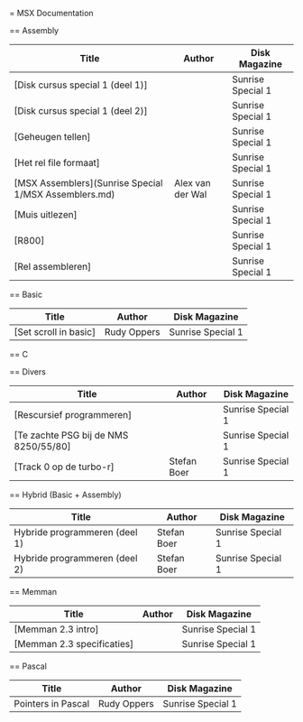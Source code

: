 = MSX Documentation


== Assembly


| Title        | Author           | Disk Magazine |
| ---          | ---             | ---          |
| [Disk cursus special 1 (deel 1)] | | Sunrise Special 1 |
| [Disk cursus special 1 (deel 2)] | | Sunrise Special 1 |
| [Geheugen tellen] | | Sunrise Special 1 |
| [Het rel file formaat] | | Sunrise Special 1 |
| [MSX Assemblers](Sunrise Special 1/MSX Assemblers.md) | Alex van der Wal | Sunrise Special 1 |
| [Muis uitlezen] | | Sunrise Special 1 |
| [R800] | | Sunrise Special 1 |
| [Rel assembleren] | | Sunrise Special 1 |

== Basic

| Title        | Author           | Disk Magazine |
| ---          | ---              | ---          |
| [Set scroll in basic] | Rudy Oppers | Sunrise Special 1 |

== C

== Divers

| Title        | Author           | Disk Magazine |
| ---          | ---              | ---          |
| [Rescursief programmeren] |  | Sunrise Special 1 |
| [Te zachte PSG bij de NMS 8250/55/80] | | Sunrise Special 1 |
| [Track 0 op de turbo-r] | Stefan Boer | Sunrise Special 1 |


== Hybrid (Basic + Assembly)

| Title        | Author           | Disk Magazine |
| ---          | ---             | ---          |
| Hybride programmeren (deel 1) | Stefan Boer | Sunrise Special 1 |
| Hybride programmeren (deel 2) | Stefan Boer | Sunrise Special 1 |

== Memman

| Title        | Author           | Disk Magazine |
| ---          | ---              | ---          |
| [Memman 2.3 intro] |  | Sunrise Special 1 |
| [Memman 2.3 specificaties] | | Sunrise Special 1 |


== Pascal

| Title        | Author           | Disk Magazine |
| ---          | ---              | ---          |
| Pointers in Pascal | Rudy Oppers | Sunrise Special 1 |
